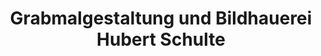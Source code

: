---
title: "Grabmalgestaltung und Bildhauerei Hubert Schulte"
url: /paderborn/grabmalgestaltung-und-bildhauerei-hubert-schulte/
shop: Allgemein
---